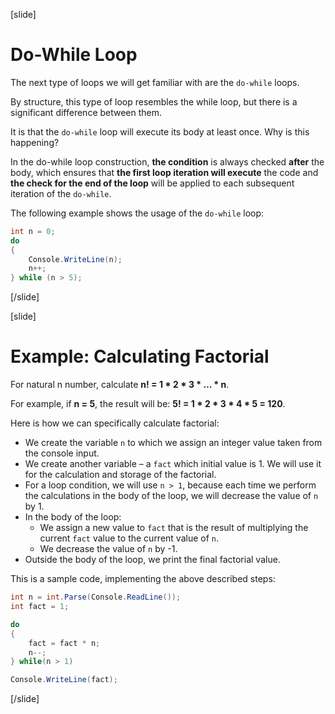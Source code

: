 [slide]
# Do-While Loop
The next type of loops we will get familiar with are the `do-while` loops. 

By structure, this type of loop resembles the while loop, but there is a significant difference between them.

It is that the `do-while` loop will execute its body at least once. Why is this happening? 

In the do-while loop construction, **the condition** is always checked **after** the body, which ensures that **the first loop iteration will execute** the code and **the check for the end of the loop** will be applied to each subsequent iteration of the `do-while`.

The following example shows the usage of the `do-while` loop:
```cs
int n = 0;
do 
{
    Console.WriteLine(n);
    n++;
} while (n > 5);
```
[/slide]

[slide]
# Example: Calculating Factorial
For natural n number, calculate **n! = 1 * 2 * 3 * … * n**. 

For example, if **n = 5**, the result will be: **5! = 1 * 2 * 3 * 4 * 5 = 120**.

Here is how we can specifically calculate factorial:
- We create the variable `n` to which we assign an integer value taken from the console input.
- We create another variable – a `fact` which initial value is 1. We will use it for the calculation and storage of the factorial.
- For a loop condition, we will use `n > 1`, because each time we perform the calculations in the body of the loop, we will decrease the value of `n` by 1.
- In the body of the loop:
    - We assign a new value to `fact` that is the result of multiplying the current `fact` value to the current value of `n`.
    - We decrease the value of `n` by -1.
- Outside the body of the loop, we print the final factorial value.

This is a sample code, implementing the above described steps:
```cs
int n = int.Parse(Console.ReadLine());
int fact = 1;

do
{
    fact = fact * n;
    n--;
} while(n > 1)

Console.WriteLine(fact);
```
[/slide]